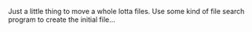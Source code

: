 Just a little thing to move a whole lotta files. Use some kind of file search program to create the initial file...
